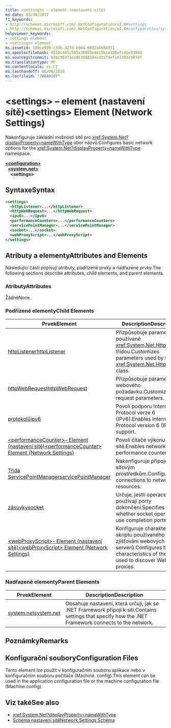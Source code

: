 ```yaml
---
title: <settings> – element (nastavení sítě)
ms.date: 03/30/2017
f1_keywords:
- http://schemas.microsoft.com/.NetConfiguration/v2.0#settings
- http://schemas.microsoft.com/.NetConfiguration/v2.0#configuration/system.net/settings
helpviewer_keywords:
- settings element
- <settings> element
ms.assetid: 189ce989-c39b-427d-b004-6b82a668b931
ms.openlocfilehash: d510c445c585a36005ed415b14188efc4be03984
ms.sourcegitcommit: b16c00371ea06398859ecd157defc81301c9070f
ms.translationtype: MT
ms.contentlocale: cs-CZ
ms.lasthandoff: 06/06/2020
ms.locfileid: "74089107"
---
```

# <a name="settings-element-network-settings"></a><span data-ttu-id="10482-102">\<settings> – element (nastavení sítě)</span><span class="sxs-lookup"><span data-stu-id="10482-102">\<settings> Element (Network Settings)</span></span>
<span data-ttu-id="10482-103">Nakonfiguruje základní možnosti sítě pro <xref:System.Net?displayProperty=nameWithType> obor názvů.</span><span class="sxs-lookup"><span data-stu-id="10482-103">Configures basic network options for the <xref:System.Net?displayProperty=nameWithType> namespace.</span></span>  

[**\<configuration>**](../configuration-element.md)\
&nbsp;&nbsp;[**\<system.net>**](system-net-element-network-settings.md)\
&nbsp;&nbsp;&nbsp;&nbsp;**\<settings>**

## <a name="syntax"></a><span data-ttu-id="10482-104">Syntaxe</span><span class="sxs-lookup"><span data-stu-id="10482-104">Syntax</span></span>  
  
```xml  
<settings>  
  <httpListener>...</httpListener>  
  <httpWebRequest>...</httpWebRequest>  
  <ipv6>...</ipv6>  
  <performanceCounters>...</performanceCounters>  
  <servicePointManager>...</servicePointManager>  
  <socket>...</socket>  
  <webProxyScript>...</webProxyScript>  
</settings>  
```  
  
## <a name="attributes-and-elements"></a><span data-ttu-id="10482-105">Atributy a elementy</span><span class="sxs-lookup"><span data-stu-id="10482-105">Attributes and Elements</span></span>  
 <span data-ttu-id="10482-106">Následující části popisují atributy, podřízené prvky a nadřazené prvky.</span><span class="sxs-lookup"><span data-stu-id="10482-106">The following sections describe attributes, child elements, and parent elements.</span></span>  
  
### <a name="attributes"></a><span data-ttu-id="10482-107">Atributy</span><span class="sxs-lookup"><span data-stu-id="10482-107">Attributes</span></span>  
 <span data-ttu-id="10482-108">Žádné</span><span class="sxs-lookup"><span data-stu-id="10482-108">None.</span></span>  
  
### <a name="child-elements"></a><span data-ttu-id="10482-109">Podřízené elementy</span><span class="sxs-lookup"><span data-stu-id="10482-109">Child Elements</span></span>  
  
|<span data-ttu-id="10482-110">Prvek</span><span class="sxs-lookup"><span data-stu-id="10482-110">Element</span></span>|<span data-ttu-id="10482-111">Description</span><span class="sxs-lookup"><span data-stu-id="10482-111">Description</span></span>|  
|-------------|-----------------|  
|[<span data-ttu-id="10482-112">httpListener</span><span class="sxs-lookup"><span data-stu-id="10482-112">httpListener</span></span>](httplistener-element-network-settings.md)|<span data-ttu-id="10482-113">Přizpůsobuje parametry používané <xref:System.Net.HttpListener> třídou.</span><span class="sxs-lookup"><span data-stu-id="10482-113">Customizes parameters used by the <xref:System.Net.HttpListener> class.</span></span>|  
|[<span data-ttu-id="10482-114">httpWebRequest</span><span class="sxs-lookup"><span data-stu-id="10482-114">httpWebRequest</span></span>](httpwebrequest-element-network-settings.md)|<span data-ttu-id="10482-115">Přizpůsobuje parametry webového požadavku.</span><span class="sxs-lookup"><span data-stu-id="10482-115">Customizes Web request parameters.</span></span>|  
|[<span data-ttu-id="10482-116">protokolů</span><span class="sxs-lookup"><span data-stu-id="10482-116">ipv6</span></span>](ipv6-element-network-settings.md)|<span data-ttu-id="10482-117">Povolí podporu Internet Protocol verze 6 (IPv6).</span><span class="sxs-lookup"><span data-stu-id="10482-117">Enables Internet Protocol version 6 (IPv6) support.</span></span>|  
|[<span data-ttu-id="10482-118">\<performanceCounter>– Element (nastavení sítě)</span><span class="sxs-lookup"><span data-stu-id="10482-118">\<performanceCounter> Element (Network Settings)</span></span>](performancecounter-element-network-settings.md)|<span data-ttu-id="10482-119">Povolí čítače výkonu sítě.</span><span class="sxs-lookup"><span data-stu-id="10482-119">Enables network performance counters.</span></span>|  
|[<span data-ttu-id="10482-120">Třída ServicePointManager</span><span class="sxs-lookup"><span data-stu-id="10482-120">servicePointManager</span></span>](servicepointmanager-element-network-settings.md)|<span data-ttu-id="10482-121">Nakonfiguruje připojení k síťovým prostředkům.</span><span class="sxs-lookup"><span data-stu-id="10482-121">Configures connections to network resources.</span></span>|  
|[<span data-ttu-id="10482-122">zásuvky</span><span class="sxs-lookup"><span data-stu-id="10482-122">socket</span></span>](socket-element-network-settings.md)|<span data-ttu-id="10482-123">Určuje, jestli operace soketu používají porty dokončení.</span><span class="sxs-lookup"><span data-stu-id="10482-123">Specifies whether socket operations use completion ports.</span></span>|  
|[<span data-ttu-id="10482-124">\<webProxyScript>– Element (nastavení sítě)</span><span class="sxs-lookup"><span data-stu-id="10482-124">\<webProxyScript> Element (Network Settings)</span></span>](webproxyscript-element-network-settings.md)|<span data-ttu-id="10482-125">Konfiguruje charakteristiky skriptu používaného pro zjišťování webových proxy serverů.</span><span class="sxs-lookup"><span data-stu-id="10482-125">Configures the characteristics of the script used to discover Web proxies.</span></span>|  
  
### <a name="parent-elements"></a><span data-ttu-id="10482-126">Nadřazené elementy</span><span class="sxs-lookup"><span data-stu-id="10482-126">Parent Elements</span></span>  
  
|<span data-ttu-id="10482-127">Prvek</span><span class="sxs-lookup"><span data-stu-id="10482-127">Element</span></span>|<span data-ttu-id="10482-128">Description</span><span class="sxs-lookup"><span data-stu-id="10482-128">Description</span></span>|  
|-------------|-----------------|  
|[<span data-ttu-id="10482-129">system.net</span><span class="sxs-lookup"><span data-stu-id="10482-129">system.net</span></span>](system-net-element-network-settings.md)|<span data-ttu-id="10482-130">Obsahuje nastavení, která určují, jak se .NET Framework připojí k síti.</span><span class="sxs-lookup"><span data-stu-id="10482-130">Contains settings that specify how the .NET Framework connects to the network.</span></span>|  
  
## <a name="remarks"></a><span data-ttu-id="10482-131">Poznámky</span><span class="sxs-lookup"><span data-stu-id="10482-131">Remarks</span></span>  
  
## <a name="configuration-files"></a><span data-ttu-id="10482-132">Konfigurační soubory</span><span class="sxs-lookup"><span data-stu-id="10482-132">Configuration Files</span></span>  
 <span data-ttu-id="10482-133">Tento element lze použít v konfiguračním souboru aplikace nebo v konfiguračním souboru počítače (Machine. config).</span><span class="sxs-lookup"><span data-stu-id="10482-133">This element can be used in the application configuration file or the machine configuration file (Machine.config).</span></span>  
  
## <a name="see-also"></a><span data-ttu-id="10482-134">Viz také</span><span class="sxs-lookup"><span data-stu-id="10482-134">See also</span></span>

- <xref:System.Net?displayProperty=nameWithType>
- [<span data-ttu-id="10482-135">Schéma nastavení sítě</span><span class="sxs-lookup"><span data-stu-id="10482-135">Network Settings Schema</span></span>](index.md)

